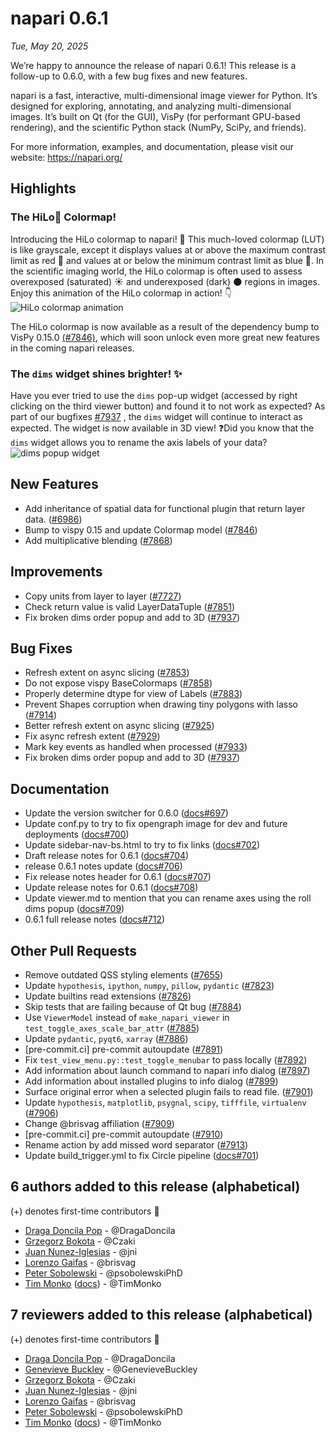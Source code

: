 # napari 0.6.1

*Tue, May 20, 2025*

We’re happy to announce the release of napari 0.6.1! This release is a follow-up to 0.6.0, with a few bug fixes and new features.

napari is a fast, interactive, multi-dimensional image viewer for Python. It’s designed for exploring, annotating, and analyzing multi-dimensional images. It’s built on Qt (for the GUI), VisPy (for performant GPU-based rendering), and the scientific Python stack (NumPy, SciPy, and friends).

For more information, examples, and documentation, please visit our website: https://napari.org/

## Highlights

### The HiLo👋 Colormap!

Introducing the HiLo colormap to napari! 🎨 This much-loved colormap (LUT) is like grayscale, except it displays values at or above the maximum contrast limit as red 🔴 and values at or below the minimum contrast limit as blue 🔵. In the scientific imaging world, the HiLo colormap is often used to assess overexposed (saturated) ☀️ and underexposed (dark) 🌑 regions in images.
Enjoy this animation of the HiLo colormap in action! 👇
![HiLo colormap animation](https://github.com/user-attachments/assets/b77e98b4-3f9c-437a-b169-2444544ee454)

The HiLo colormap is now available as a result of the dependency bump to VisPy 0.15.0 [(#7846)](https://github.com/napari/napari/pull/7846), which will soon unlock even more great new features in the coming napari releases.

### The `dims` widget shines brighter! ✨

Have you ever tried to use the `dims` pop-up widget (accessed by right clicking on the third viewer button) and found it to not work as expected? As part of our bugfixes [#7937](https://github.com/napari/napari/pull/7937) , the `dims` widget will continue to interact as expected. The widget is now available in 3D view!
❓Did you know that the `dims` widget allows you to rename the axis labels of your data?
![dims popup widget](https://github.com/user-attachments/assets/3b38462b-8fe2-47b2-be02-66a714d18d8f)

## New Features

- Add inheritance of spatial data for functional plugin that return layer data. ([#6986](https://github.com/napari/napari/pull/6986))
- Bump to vispy 0.15 and update Colormap model ([#7846](https://github.com/napari/napari/pull/7846))
- Add multiplicative blending ([#7868](https://github.com/napari/napari/pull/7868))

## Improvements

- Copy units from layer to layer ([#7727](https://github.com/napari/napari/pull/7727))
- Check return value is valid LayerDataTuple ([#7851](https://github.com/napari/napari/pull/7851))
- Fix broken dims order popup and add to 3D ([#7937](https://github.com/napari/napari/pull/7937))

## Bug Fixes

- Refresh extent on async slicing ([#7853](https://github.com/napari/napari/pull/7853))
- Do not expose vispy BaseColormaps ([#7858](https://github.com/napari/napari/pull/7858))
- Properly determine dtype for view of Labels ([#7883](https://github.com/napari/napari/pull/7883))
- Prevent Shapes corruption when drawing tiny polygons with lasso ([#7914](https://github.com/napari/napari/pull/7914))
- Better refresh extent on async slicing ([#7925](https://github.com/napari/napari/pull/7925))
- Fix async refresh extent ([#7929](https://github.com/napari/napari/pull/7929))
- Mark key events as handled when processed ([#7933](https://github.com/napari/napari/pull/7933))
- Fix broken dims order popup and add to 3D ([#7937](https://github.com/napari/napari/pull/7937))

## Documentation

- Update the version switcher for 0.6.0 ([docs#697](https://github.com/napari/docs/pull/697))
- Update conf.py to try to fix opengraph image for dev and future deployments ([docs#700](https://github.com/napari/docs/pull/700))
- Update sidebar-nav-bs.html to try to fix links ([docs#702](https://github.com/napari/docs/pull/702))
- Draft release notes for 0.6.1 ([docs#704](https://github.com/napari/docs/pull/704))
- release 0.6.1 notes update ([docs#706](https://github.com/napari/docs/pull/706))
- Fix release notes header for 0.6.1 ([docs#707](https://github.com/napari/docs/pull/707))
- Update release notes for 0.6.1 ([docs#708](https://github.com/napari/docs/pull/708))
- Update viewer.md to mention that you can rename axes using the roll dims popup ([docs#709](https://github.com/napari/docs/pull/709))
- 0.6.1 full release notes ([docs#712](https://github.com/napari/docs/pull/712))

## Other Pull Requests

- Remove outdated QSS styling elements ([#7655](https://github.com/napari/napari/pull/7655))
- Update `hypothesis`, `ipython`, `numpy`, `pillow`, `pydantic` ([#7823](https://github.com/napari/napari/pull/7823))
- Update builtins read extensions ([#7826](https://github.com/napari/napari/pull/7826))
- Skip tests that are failing because of Qt bug ([#7884](https://github.com/napari/napari/pull/7884))
- Use `ViewerModel` instead of `make_napari_viewer` in `test_toggle_axes_scale_bar_attr` ([#7885](https://github.com/napari/napari/pull/7885))
- Update `pydantic`, `pyqt6`, `xarray` ([#7886](https://github.com/napari/napari/pull/7886))
- [pre-commit.ci] pre-commit autoupdate ([#7891](https://github.com/napari/napari/pull/7891))
- Fix `test_view_menu.py::test_toggle_menubar` to pass locally ([#7892](https://github.com/napari/napari/pull/7892))
- Add information about launch command to napari info dialog ([#7897](https://github.com/napari/napari/pull/7897))
- Add information about installed plugins to info dialog ([#7899](https://github.com/napari/napari/pull/7899))
- Surface original error when a selected plugin fails to read file. ([#7901](https://github.com/napari/napari/pull/7901))
- Update `hypothesis`, `matplotlib`, `psygnal`, `scipy`, `tifffile`, `virtualenv` ([#7906](https://github.com/napari/napari/pull/7906))
- Change @brisvag affiliation ([#7909](https://github.com/napari/napari/pull/7909))
- [pre-commit.ci] pre-commit autoupdate ([#7910](https://github.com/napari/napari/pull/7910))
- Rename action by add missed word separator ([#7913](https://github.com/napari/napari/pull/7913))
- Update build_trigger.yml to fix Circle pipeline ([docs#701](https://github.com/napari/docs/pull/701))

## 6 authors added to this release (alphabetical)

(+) denotes first-time contributors 🥳

- [Draga Doncila Pop](https://github.com/napari/napari/commits?author=DragaDoncila) - @DragaDoncila
- [Grzegorz Bokota](https://github.com/napari/napari/commits?author=Czaki) - @Czaki
- [Juan Nunez-Iglesias](https://github.com/napari/docs/commits?author=jni) - @jni
- [Lorenzo Gaifas](https://github.com/napari/napari/commits?author=brisvag) - @brisvag
- [Peter Sobolewski](https://github.com/napari/docs/commits?author=psobolewskiPhD) - @psobolewskiPhD
- [Tim Monko](https://github.com/napari/napari/commits?author=TimMonko) ([docs](https://github.com/napari/docs/commits?author=TimMonko)) - @TimMonko

## 7 reviewers added to this release (alphabetical)

(+) denotes first-time contributors 🥳

- [Draga Doncila Pop](https://github.com/napari/napari/commits?author=DragaDoncila) - @DragaDoncila
- [Genevieve Buckley](https://github.com/napari/docs/commits?author=GenevieveBuckley) - @GenevieveBuckley
- [Grzegorz Bokota](https://github.com/napari/napari/commits?author=Czaki) - @Czaki
- [Juan Nunez-Iglesias](https://github.com/napari/docs/commits?author=jni) - @jni
- [Lorenzo Gaifas](https://github.com/napari/napari/commits?author=brisvag) - @brisvag
- [Peter Sobolewski](https://github.com/napari/docs/commits?author=psobolewskiPhD) - @psobolewskiPhD
- [Tim Monko](https://github.com/napari/napari/commits?author=TimMonko) ([docs](https://github.com/napari/docs/commits?author=TimMonko)) - @TimMonko
